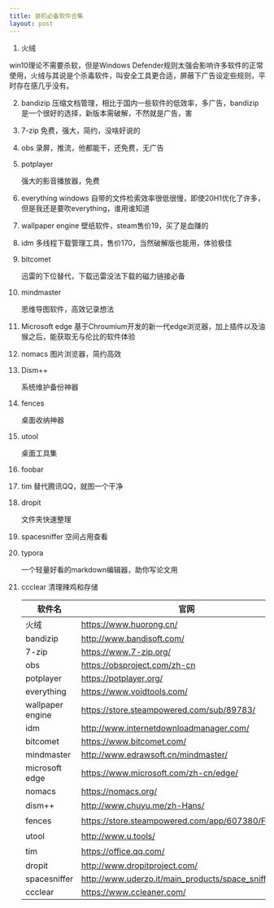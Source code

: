 ```yaml
---
title: 装机必备软件合集
layout: post
---
```

1. 火绒

win10理论不需要杀软，但是Windows Defender规则太强会影响许多软件的正常使用，火绒与其说是个杀毒软件，叫安全工具更合适，屏蔽下广告设定些规则，平时存在感几乎没有。

2. bandizip
   压缩文档管理，相比于国内一些软件的低效率，多广告，bandizip是一个很好的选择，新版本需破解，不然就是广告，害

3. 7-zip
   免费，强大，简约，没啥好说的

4. obs
   录屏，推流，他都能干，还免费，无广告

5. potplayer

   强大的影音播放器，免费

6. everything
   windows 自带的文件检索效率很低很慢，即使20H1优化了许多，但是我还是要吹everything，谁用谁知道

7. wallpaper engine
   壁纸软件，steam售价19，买了是血赚的

8. idm
   多线程下载管理工具，售价170，当然破解版也能用，体验极佳

9. bitcomet

   迅雷的下位替代，下载迅雷没法下载的磁力链接必备

10. mindmaster

    思维导图软件，高效记录想法

11. Microsoft edge
    基于Chroumium开发的新一代edge浏览器，加上插件以及油猴之后，能获取无与伦比的软件体验

12. nomacs
    图片浏览器，简约高效

13. Dism++

    系统维护备份神器

14. fences

    桌面收纳神器

15. utool

    桌面工具集

16. foobar

17. tim
    替代腾讯QQ，就图一个干净

18. dropit

    文件夹快速整理

19. spacesniffer
    空间占用查看 

20. typora

    一个轻量好看的markdown编辑器，助你写论文用

21. ccclear
    清理辣鸡和存储

    | 软件名           | 官网                                              | 蓝奏云                              |
    | ---------------- | ------------------------------------------------- | ----------------------------------- |
    | 火绒             | https://www.huorong.cn/                           | 免费软件不提供网盘                  |
    | bandizip         | http://www.bandisoft.com/                         | https://www.lanzoux.com/iaSrHg3bv3e |
    | 7-zip            | https://www.7-zip.org/                            | https://www.lanzoux.com/iKq47g3bnyh |
    | obs              | https://obsproject.com/zh-cn                      | https://www.lanzoux.com/iqpR1g3bu4j |
    | potplayer        | https://potplayer.org/                            | https://www.lanzoux.com/iDazXg3buej |
    | everything       | https://www.voidtools.com/                        | https://www.lanzoux.com/i5oySg3bsmf |
    | wallpaper engine | https://store.steampowered.com/sub/89783/         | 请支持正版                          |
    | idm              | http://www.internetdownloadmanager.com/           | https://www.lanzoux.com/if0Ppg3bulg |
    | bitcomet         | https://www.bitcomet.com/                         | https://www.lanzoux.com/ilx3Bg3buza |
    | mindmaster       | http://www.edrawsoft.cn/mindmaster/               | https://www.lanzoux.com/iReZsg3brzc |
    | microsoft edge   | https://www.microsoft.com/zh-cn/edge/             | 直装不提供                          |
    | nomacs           | https://nomacs.org/                               | https://www.lanzoux.com/iLBsUg3c0ub |
    | dism++           | http://www.chuyu.me/zh-Hans/                      | 免费软件不提供网盘                  |
    | fences           | https://store.steampowered.com/app/607380/Fences/ | 请支持正版                          |
    | utool            | http://www.u.tools/                               | 免费软件不提供网盘                  |
    | tim              | https://office.qq.com/                            | 免费软件不提供网盘                  |
    | dropit           | http://www.dropitproject.com/                     | https://www.lanzoux.com/imzntg3bsra |
    | spacesniffer     | http://www.uderzo.it/main_products/space_sniffer/ | https://www.lanzoux.com/iMpC8g3bu6b |
    | ccclear          | https://www.ccleaner.com/                         | https://www.lanzoux.com/iY2kQg3bsle |
